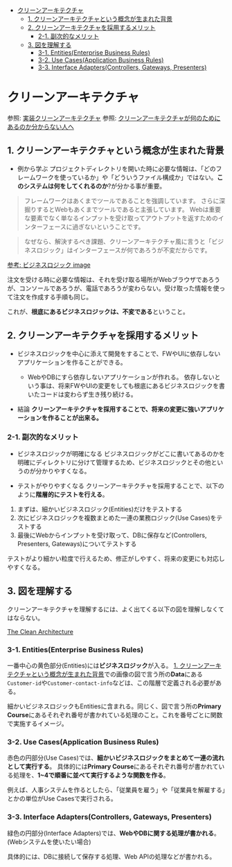- [クリーンアーキテクチャ](#クリーンアーキテクチャ)
  - [1. クリーンアーキテクチャという概念が生まれた背景](#1-クリーンアーキテクチャという概念が生まれた背景)
  - [2. クリーンアーキテクチャを採用するメリット](#2-クリーンアーキテクチャを採用するメリット)
    - [2-1. 副次的なメリット](#2-1-副次的なメリット)
  - [3. 図を理解する](#3-図を理解する)
    - [3-1. Entities(Enterprise Business Rules)](#3-1-entitiesenterprise-business-rules)
    - [3-2. Use Cases(Application Business Rules)](#3-2-use-casesapplication-business-rules)
    - [3-3. Interface Adapters(Controllers, Gateways, Presenters)](#3-3-interface-adapterscontrollers-gateways-presenters)
# クリーンアーキテクチャ

参照: [実装クリーンアーキテクチャ](https://qiita.com/nrslib/items/a5f902c4defc83bd46b8)
参照: [クリーンアーキテクチャが何のためにあるのか分からない人へ](https://qiita.com/juchilian/items/d732afab315e3c7e8ba3)

## 1. クリーンアーキテクチャという概念が生まれた背景

- 例から学ぶ
プロジェクトディレクトリを開いた時に必要な情報は、「どのフレームワークを使っているか」や「どういうファイル構成か」ではない。**このシステムは何をしてくれるのか**?が分かる事が重要。

> フレームワークはあくまでツールであることを強調しています。
> さらに深掘りするとWebもあくまでツールであると主張しています。
> Webは重要な要素でなく単なるインプットを受け取ってアウトプットを返すためのインターフェースに過ぎないということです。

> なぜなら、解決するべき課題、クリーンアーキテクチャ風に言うと「ビジネスロジック」はインターフェースが何であろうが不変だからです。

[参考: ビジネスロジック image](https://camo.qiitausercontent.com/74cd33ee0437c49f8169ee1ad341675e407b7274/68747470733a2f2f71696974612d696d6167652d73746f72652e73332e61702d6e6f727468656173742d312e616d617a6f6e6177732e636f6d2f302f3435303235372f65376239303861392d333164622d383337332d313539382d3737623061396165343836612e706e67)

注文を受ける時に必要な情報は、それを受け取る場所がWebブラウザであろうが、コンソールであろうが、電話であろうが変わらない。受け取った情報を使って注文を作成する手順も同じ。

これが、**根底にあるビジネスロジックは、不変である**ということ。

## 2. クリーンアーキテクチャを採用するメリット

- ビジネスロジックを中心に添えて開発をすることで、FWやUIに依存しないアプリケーションを作ることができる。
  - WebやDBにすら依存しないアプリケーションが作れる。
依存しないという事は、将来FWやUIの変更をしても根底にあるビジネスロジックを書いたコードは変わらず生き残り続ける。

- 結論
**クリーンアーキテクチャを採用することで、将来の変更に強いアプリケーションを作ることが出来る。**

### 2-1. 副次的なメリット

- ビジネスロジックが明確になる
ビジネスロジックがどこに書いてあるのかを明確にディレクトリに分けて管理するため、ビジネスロジックとその他というのが分かりやすくなる。

- テストがやりやすくなる
クリーンアーキテクチャを採用することで、以下のように**階層的にテストを行える**。

1. まずは、細かいビジネスロジック(Entities)だけをテストする
2. 次にビジネスロジックを複数まとめた一連の業務ロジック(Use Cases)をテストする
3. 最後にWebからインプットを受け取って、DBに保存など(Controllers, Presenters, Gateways)についてテストする

テストがより細かい粒度で行えるため、修正がしやすく、将来の変更にも対応しやすくなる。

## 3. 図を理解する

クリーンアーキテクチャを理解するには、よく出てくる以下の図を理解しなくてはならない。

[The Clean Architecture](https://qiita-user-contents.imgix.net/https%3A%2F%2Fqiita-image-store.s3.ap-northeast-1.amazonaws.com%2F0%2F450257%2F1a4c15a6-4f59-5c8b-6f38-47de63204e07.png?ixlib=rb-4.0.0&auto=format&gif-q=60&q=75&w=1400&fit=max&s=a65118a50518e199cd13cfdb3d17da1f)

### 3-1. Entities(Enterprise Business Rules)

一番中心の黄色部分(Entities)には**ビジネスロジック**が入る。
[1. クリーンアーキテクチャという概念が生まれた背景](#1-クリーンアーキテクチャという概念が生まれた背景)での画像の図で言う所の**Data**にある`Customer-id`や`Customer-contact-info`などは、この階層で定義される必要がある。

細かいビジネスロジックもEntitiesに含まれる。同じく、図で言う所の**Primary Course**にあるそれぞれ番号が書かれている処理のこと。これを番号ごとに関数で実施するイメージ。

### 3-2. Use Cases(Application Business Rules)

赤色の円部分(Use Cases)では、**細かいビジネスロジックをまとめて一連の流れとして実行する**。
具体的には**Primary Course**にあるそれぞれ番号が書かれている処理を、**1~4で順番に並べて実行するような関数を作る**。

例えば、人事システムを作るとしたら、「従業員を雇う」や「従業員を解雇する」とかの単位がUse Casesで実行される。

### 3-3. Interface Adapters(Controllers, Gateways, Presenters)

緑色の円部分(Interface Adapters)では、**WebやDBに関する処理が書かれる**。(Webシステムを使いたい場合)

具体的には、DBに接続して保存する処理、Web APIの処理などが書かれる。


